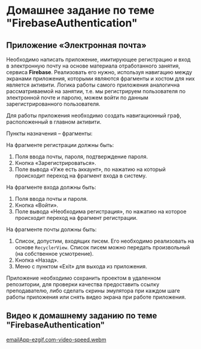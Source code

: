 # Домашнее задание по теме "FirebaseAuthentication"

## Приложение «Электронная почта»

Необходимо написать приложение, имитирующее регистрацию и вход в электронную почту на основе материала отработанного занятия, сервиса **Firebase**. Реализовать его нужно, используя навигацию между экранами приложения, которыми являются фрагменты и хостом для них является активити. Логика работы самого приложения аналогична рассматриваемой на занятии, т.е. мы регистрируем пользователя по электронной почте и паролю, можем войти по данным зарегистрированного пользователя.

Для работы приложения необходимо создать навигационный граф, расположенный в главном активити.

Пункты назначения – фрагменты:

На фрагменте регистрации должны быть:

1. Поля ввода почты, пароля, подтверждение пароля.
2. Кнопка «Зарегистрироваться».
3. Поле вывода «Уже есть аккаунт», по нажатию на который происходит переход на фрагмент входа в систему.

На фрагменте входа должны быть:

1. Поля ввода почты и пароля.
2. Кнопка «Войти».
3. Поле вывода «Необходима регистрация», по нажатию на которое происходит переход на фрагмент регистрации.

На фрагменте почты должны быть:

1. Список, допустим, входящих писем. Его необходимо реализовать на основе `RecyclerView`. Список писем можно передать произвольный (на собственное усмотрение).
2. Кнопка «Назад».
3. Меню с пунктом «Exit» для выхода из приложения.

Приложение необходимо сохранить проектом в удаленном репозитории, для проверки качества предоставить ссылку преподавателю, либо сделать скрины эмулятора при каждом шаге работы приложения или снять видео экрана при работе приложения.

## Видео к домашнему заданию по теме "FirebaseAuthentication"
[emailApp-ezgif.com-video-speed.webm](https://github.com/user-attachments/assets/ce5531bb-79f5-41a3-a344-8cf86465ef25)
